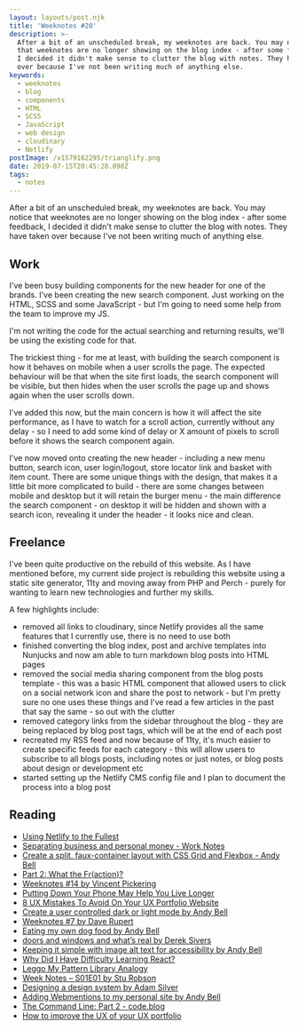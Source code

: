 ```yaml
---
layout: layouts/post.njk
title: 'Weeknotes #20'
description: >-
  After a bit of an unscheduled break, my weeknotes are back. You may notice
  that weeknotes are no longer showing on the blog index - after some feedback,
  I decided it didn't make sense to clutter the blog with notes. They have taken
  over because I've not been writing much of anything else.
keywords:
  - weeknotes
  - blog
  - components
  - HTML
  - SCSS
  - JavaScript
  - web design
  - cloudinary
  - Netlify
postImage: /v1579162295/trianglify.png
date: 2019-07-15T20:45:28.098Z
tags:
  - notes
---
```

After a bit of an unscheduled break, my weeknotes are back. You may notice that weeknotes are no longer showing on the blog index - after some feedback, I decided it didn't make sense to clutter the blog with notes. They have taken over because I've not been writing much of anything else.

## Work
I've been busy building components for the new header for one of the brands. I've been creating the new search component. Just working on the HTML, SCSS and some JavaScript - but I'm going to need some help from the team to improve my JS.

I'm not writing the code for the actual searching and returning results, we'll be using the existing code for that.

The trickiest thing - for me at least, with building the search component is how it behaves on mobile when a user scrolls the page. The expected behaviour will be that when the site first loads, the search component will be visible, but then hides when the user scrolls the page up and shows again when the user scrolls down.

I've added this now, but the main concern is how it will affect the site performance, as I have to watch for a scroll action, currently without any delay - so I need to add some kind of delay or X amount of pixels to scroll before it shows the search component again.

I've now moved onto creating the new header - including a new menu button, search icon, user login/logout, store locator link and basket with item count. There are some unique things with the design, that makes it a little bit more complicated to build - there are some changes between mobile and desktop but it will retain the burger menu - the main difference the search component - on desktop it will be hidden and shown with a search icon, revealing it under the header - it looks nice and clean.

## Freelance
I've been quite productive on the rebuild of this website. As I have mentioned before, my current side project is rebuilding this website using a static site generator, 11ty and moving away from PHP and Perch - purely for wanting to learn new technologies and further my skills.

A few highlights include:
- removed all links to cloudinary, since Netlify provides all the same features that I currently use, there is no need to use both
- finished converting the blog index, post and archive templates into Nunjucks and now am able to turn markdown blog posts into HTML pages
- removed the social media sharing component from the blog posts template - this was a basic HTML component that allowed users to click on a social network icon and share the post to network - but I'm pretty sure no one uses these things and I've read a few articles in the past that say the same - so out with the clutter
- removed category links from the sidebar throughout the blog - they are being replaced by blog post tags, which will be at the end of each post
- recreated my RSS feed and now because of 11ty, it's much easier to create specific feeds for each category - this will allow users to subscribe to all blogs posts, including notes or just notes, or blog posts about design or development etc
- started setting up the Netlify CMS config file and I plan to document the process into a blog post

## Reading
- [Using Netlify to the Fullest](https://dev.to/remotesynth/using-netlify-to-the-fullest-3ef "Using Netlify to the Fullest")
- [Separating business and personal money - Work Notes](https://worknotes.co.uk/money/separating-business-and-personal-money/ "Separating business and personal money - Work Notes")
- [Create a split, faux-container layout with CSS Grid and Flexbox - Andy Bell](https://andy-bell.design/wrote/create-a-split-faux-container-layout-with-css-grid-and-flexbox/ "Create a split, faux-container layout with CSS Grid and Flexbox - Andy Bell")
- [Part 2: What the Fr(action)?](https://css-irl.info/debugging-css-grid-part-2-what-the-fraction/ "Part 2: What the Fr(action)?")
- [Weeknotes #14 by Vincent Pickering](https://vincentp.me/articles/2019/06/23/17-00/ "Weeknotes #14 by Vincent Pickering")
- [Putting Down Your Phone May Help You Live Longer](https://www.nytimes.com/2019/04/24/well/mind/putting-down-your-phone-may-help-you-live-longer.html "Putting Down Your Phone May Help You Live Longer")
- [8 UX Mistakes To Avoid On Your UX Portfolio Website](https://hackernoon.com/8-ux-mistakes-to-avoid-on-your-ux-portfolio-website-4d6dd437cf21 "8 UX Mistakes To Avoid On Your UX Portfolio Website")
- [Create a user controlled dark or light mode by Andy Bell](https://andy-bell.design/wrote/create-a-user-controlled-dark-or-light-mode/ "Create a user controlled dark or light mode by Andy Bell")
- [Weeknotes #7 by Dave Rupert](https://daverupert.com/2019/06/weeknotes-7/ "Weeknotes #7 by Dave Rupert")
- [Eating my own dog food by Andy Bell](https://andy-bell.design/wrote/eating-my-own-dog-food/ "Eating my own dog food by Andy Bell")
- [doors and windows and what’s real by Derek Sivers](https://sivers.org/dw "doors and windows and what’s real by Derek Sivers")
- [Keeping it simple with image alt text for accessibility by Andy Bell](https://andy-bell.design/wrote/keeping-it-simple-with-image-alt-text-for-accessibility/ "Keeping it simple with image alt text for accessibility by Andy Bell")
- [Why Did I Have Difficulty Learning React?](https://snook.ca/archives/javascript/difficulty-with-react "Why Did I Have Difficulty Learning React?")
- [Leggo My Pattern Library Analogy](https://snook.ca/archives/html_and_css/leggo-my-analogy "Leggo My Pattern Library Analogy")
- [Week Notes – S01E01 by Stu Robson](https://alwaystwisted.com/articles/week-notes-s01e01 "Week Notes – S01E01 by Stu Robson")
- [Designing a design system by Adam Silver](https://adamsilver.io/case-studies/designing-a-design-system-for-hmcts/ "Designing a design system by Adam Silver")
- [Adding Webmentions to my personal site by Andy Bell](https://andy-bell.design/wrote/adding-webmentions-to-my-personal-site/ "Adding Webmentions to my personal site by Andy Bell")
- [The Command Line: Part 2 - code.blog](https://codeblog.trovster.com/2019/07/command-line-part-2/ "The Command Line: Part 2 - code.blog")
- [How to improve the UX of your UX portfolio](https://www.invisionapp.com/inside-design/improve-ux-portfolio/ "How to improve the UX of your UX portfolio")
